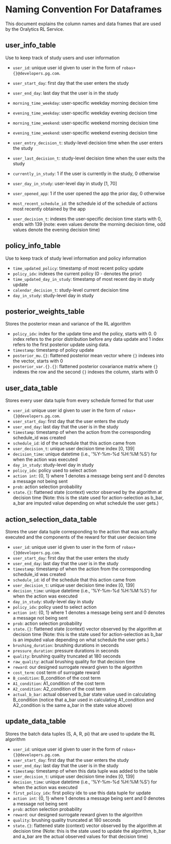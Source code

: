 # Naming Convention For Dataframes

This document explains the column names and data frames that are used by the Oralytics RL Service.

## user_info_table
Use to keep track of study users and user information

* `user_id`: unique user id given to user in the form of `robas+{}@developers.pg.com`.
* `user_start_day`: first day that the user enters the study
* `user_end_day`: last day that the user is in the study
* `morning_time_weekday`: user-specific weekday morning decision time
* `evening_time_weekday`: user-specific weekday evening decision time
* `morning_time_weekend`: user-specific weekend morning decision time 
* `evening_time_weekend`: user-specific weekend evening decision time
* `user_entry_decision_t`: study-level decision time when the user enters the study
* `user_last_decision_t`: study-level decision time when the user exits the study
* `currently_in_study`: 1 if the user is currently in the study, 0 otherwise
* `user_day_in_study`: user-level day in study [1, 70]
* `user_opened_app`: 1 if the user opened the app the prior day, 0 otherwise
* `most_recent_schedule_id`: the schedule id of the schedule of actions most recently obtained by the app

* `user_decision_t`: indexes the user-specific decision time starts with 0, ends with 139 (note: even values denote the morning decision time, odd values denote the evening decision time)

## policy_info_table
Use to keep track of study level information and policy information 
* `time_updated_policy`: timestamp of most recent policy update
* `policy_idx`: indexes the current policy (0 - denotes the prior)
* `time_updated_day_in_study`: timestamp of most recent day in study update
* `calendar_decision_t`: study-level current decision time
* `day_in_study`: study-level day in study

## posterior_weights_table
Stores the posterior mean and variance of the RL algorithm
* `policy_idx`: index for the update time and the policy, starts with 0. 0 index refers to the prior distribution before any data update and 1 index refers to the first posterior update using data.
* `timestamp`: timestamp of policy update
* `posterior_mu.{}`: flattened posterior mean vector where `{}` indexes into the vector, starts with 0
* `posterior_var.{}.{}`: flattened posterior covariance matrix where `{}` indexes the row and the second `{}` indexes the column, starts with 0

## user_data_table
Stores every user data tuple from every schedule formed for that user

* `user_id`: unique user id given to user in the form of `robas+{}@developers.pg.com`.
* `user_start_day`: first day that the user enters the study
* `user_end_day`: last day that the user is in the study
* `timestamp`: timestamp of when the action from the corresponding schedule_id was created
* `schedule_id`: id of the schedule that this action came from
* `user_decision_t`: unique user decision time index [0, 139]
* `decision_time`: unique datetime (i.e., '%Y-%m-%d %H:%M:%S') for when the action was executed
* `day_in_study`: study-level day in study
* `policy_idx`: policy used to select action
* `action int`: \{0, 1\} where 1 denotes a message being sent and 0 denotes a message not being sent
* `prob`: action selection probability
* `state.{}`: flattened state (context) vector observed by the algorithm at decision time (Note: this is the state used for action-selection as b_bar, a_bar are imputed value depending on what schedule the user gets.)

## action_selection_data_table
Stores the user data tuple corresponding to the action that was actually executed and the components of the reward for that user decision time

* `user_id`: unique user id given to user in the form of `robas+{}@developers.pg.com`.
* `user_start_day`: first day that the user enters the study
* `user_end_day`: last day that the user is in the study
* `timestamp`: timestamp of when the action from the corresponding schedule_id was created
* `schedule_id`: id of the schedule that this action came from
* `user_decision_t`: unique user decision time index [0, 139]
* `decision_time`: unique datetime (i.e., '%Y-%m-%d %H:%M:%S') for when the action was executed
* `day_in_study`: study-level day in study
* `policy_idx`: policy used to select action
* `action int`: \{0, 1\} where 1 denotes a message being sent and 0 denotes a message not being sent
* `prob`: action selection probability
* `state.{}`: flattened state (context) vector observed by the algorithm at decision time (Note: this is the state used for action-selection as b_bar is an imputed value depending on what schedule the user gets.)
* `brushing_duration`: brushing durations in seconds
* `pressure_duration`: pressure durations in seconds
* `quality`: brushing quality truncated at 180 seconds
* `raw_quality`: actual brushing quality for that decision time
* `reward`: our designed surrogate reward given to the algorithm
* `cost_term`: cost term of surrogate reward
* `B_condition`: B_condition of the cost term
* `A1_condition`: A1_condition of the cost term
* `A2_condition`: A2_condition of the cost term
* `actual_b_bar`: actual observed b_bar state value used in calculating B_condition (notice that a_bar used in calculating A1_condition and A2_condition is the same a_bar in the state value above)

## update_data_table
Stores the batch data tuples (S, A, R, pi) that are used to update the RL algorithm

* `user_id`: unique user id given to user in the form of `robas+{}@developers.pg.com`.
* `user_start_day`: first day that the user enters the study
* `user_end_day`: last day that the user is in the study
* `timestamp`: timestamp of when this data tuple was added to the table
* `user_decision_t`: unique user decision time index [0, 139]
* `decision_time`: unique datetime (i.e., '%Y-%m-%d %H:%M:%S') for when the action was executed
* `first_policy_idx`: first policy idx to use this data tuple for update
* `action int`: \{0, 1\} where 1 denotes a message being sent and 0 denotes a message not being sent
* `prob`: action selection probability
* `reward`: our designed surrogate reward given to the algorithm
* `quality`: brushing quality truncated at 180 seconds
* `state.{}`: flattened state (context) vector observed by the algorithm at decision time (Note: this is the state used to update the algorithm, b_bar and a_bar are the actual observed values for that decision time)

